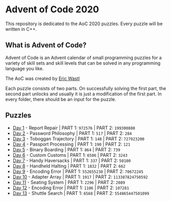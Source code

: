 # Advent of Code 2020
This repository is dedicated to the AoC 2020 puzzles. Every puzzle will be written in C++. 

## What is Advent of Code?
Advent of Code is an Advent calendar of small programming puzzles for a variety of skill sets and skill levels that can be solved in any programming language you like.

The AoC was created by [Eric Wastl](http://was.tl)

Each puzzle consists of two parts. On successfully solving the first part, the second part unlocks and usually it is just a modification of the first part. In every folder, there should be an input for the puzzle.

## Puzzles

* [Day 1](https://github.com/mnhtrieu/advent2020/tree/master/1_day) - Report Repair | PART 1: `972576` | PART 2: `199300880`
* [Day 2](https://github.com/mnhtrieu/advent2020/tree/master/2_day) - Password Philosophy | PART 1: `517` | PART 2: `284`
* [Day 3](https://github.com/mnhtrieu/advent2020/tree/master/3_day) - Toboggan Trajectory | PART 1: `148` | PART 2: `727923200`
* [Day 4](https://github.com/mnhtrieu/advent2020/tree/master/4_day) - Passport Processing | PART 1: `190` | PART 2: `121`
* [Day 5](https://github.com/mnhtrieu/advent2020/tree/master/5_day) - Binary Boarding | PART 1: `864` | PART 2: `739` 
* [Day 6](https://github.com/mnhtrieu/advent2020/tree/master/6_day) - Custom Customs | PART 1: `6506` | PART 2: `3243` 
* [Day 7](https://github.com/mnhtrieu/advent2020/tree/master/7_day) - Handy Haversacks | PART 1: `337` | PART 2: `50100` 
* [Day 8](https://github.com/mnhtrieu/advent2020/tree/master/8_day) - Handheld Halting | PART 1: `1832` | PART 2: `662` 
* [Day 9](https://github.com/mnhtrieu/advent2020/tree/master/9_day) - Encoding Error | PART 1: `552655238` | PART 2: `70672245` 
* [Day 10](https://github.com/mnhtrieu/advent2020/tree/master/10_day) - Adapter Array | PART 1: `1917` | PART 2: `113387824750592` 
* [Day 11](https://github.com/mnhtrieu/advent2020/tree/master/11_day) - Seating System | PART 1: `2296` | PART 2: `2089` 
* [Day 12](https://github.com/mnhtrieu/advent2020/tree/master/12_day) - Encoding Error | PART 1: `1106` | PART 2: `107281` 
* [Day 13](https://github.com/mnhtrieu/advent2020/tree/master/13_day) - Shuttle Search | PART 1: `6568` | PART 2: `554865447501099`